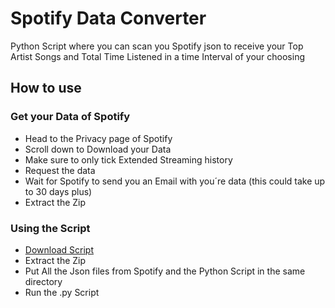 # Spotify Data Converter
Python Script where you can scan you Spotify json to receive your Top Artist Songs and Total Time Listened in a time Interval of your choosing

## How to use
### Get your Data of Spotify
- Head to the Privacy page of Spotify
- Scroll down to Download your Data
- Make sure to only tick Extended Streaming history
- Request the data
- Wait for Spotify to send you an Email with you´re data (this could take up to 30 days plus)
- Extract the Zip
### Using the Script
- [Download Script](https://github.com/Timo348/Spotify_Data_Converter/archive/refs/tags/v1.zip)
- Extract the Zip
- Put All the Json files from Spotify and the Python Script in the same directory
- Run the .py Script

